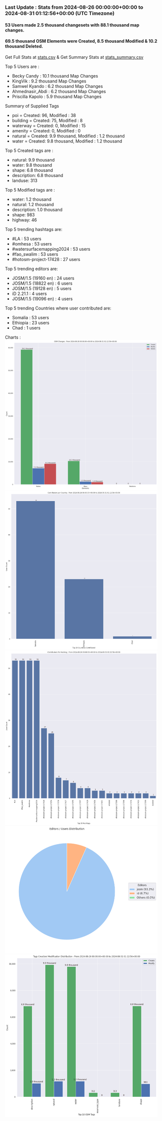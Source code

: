 ### Last Update : Stats from 2024-08-26 00:00:00+00:00 to 2024-08-31 01:12:56+00:00 (UTC Timezone)

#### 53 Users made 2.5 thousand changesets with 88.1 thousand map changes.
#### 69.5 thousand OSM Elements were Created, 8.5 thousand Modified & 10.2 thousand Deleted.
Get Full Stats at [stats.csv](/stats/watersurfacemapping/Daily/stats.csv)
 & Get Summary Stats at [stats_summary.csv](/stats/watersurfacemapping/Daily/stats_summary.csv)

Top 5 Users are : 
- Becky Candy : 10.1 thousand Map Changes
- KingVik : 9.2 thousand Map Changes
- Samwel Kyando : 6.2 thousand Map Changes
- Ahmednasir_Abdi : 6.2 thousand Map Changes
- Priscilla Kapolo : 5.9 thousand Map Changes

Summary of Supplied Tags
- poi = Created: 96, Modified : 38
- building = Created: 75, Modified : 8
- waterway = Created: 0, Modified : 15
- amenity = Created: 0, Modified : 0
- natural = Created: 9.9 thousand, Modified : 1.2 thousand
- water = Created: 9.8 thousand, Modified : 1.2 thousand


Top 5 Created tags are :
- natural: 9.9 thousand
- water: 9.8 thousand
- shape: 6.8 thousand
- description: 6.8 thousand
- landuse: 313


Top 5 Modified tags are :
- water: 1.2 thousand
- natural: 1.2 thousand
- description: 1.0 thousand
- shape: 983
- highway: 46


Top 5 trending hashtags are:
- #LA : 53 users
- #omhesa : 53 users
- #watersurfacemapping2024 : 53 users
- #fao_swalim : 53 users
- #hotosm-project-17428 : 27 users


Top 5 trending editors are:
- JOSM/1.5 (19160 en) : 24 users
- JOSM/1.5 (18822 en) : 6 users
- JOSM/1.5 (19128 en) : 5 users
- iD 2.21.1 : 4 users
- JOSM/1.5 (19096 en) : 4 users


Top 5 trending Countries where user contributed are:
- Somalia : 53 users
- Ethiopia : 23 users
- Chad : 1 users


 Charts : 
![Alt text](./stats_osm_changes.png) 
![Alt text](./stats_users_per_country.png) 
![Alt text](./stats_users_per_hashtag.png) 
![Alt text](./stats_editors_pie_chart.png) 
![Alt text](./stats_tags.png) 
